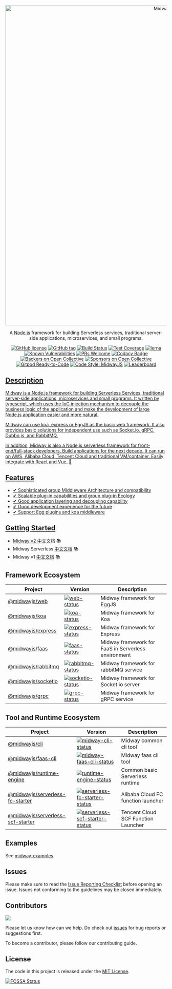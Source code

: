 <p align="center">
  <a href="https://midwayjs.org/" target="blank"><img src="https://img.alicdn.com/imgextra/i1/O1CN01xQLU011T2R7PHksIv_!!6000000002324-2-tps-1200-616.png" width="1000" alt="Midway Logo" /></a>
</p>

<p align="center">A <a href="http://nodejs.org" target="_blank">Node.js</a> framework for building Serverless services, traditional server-side applications, microservices, and small programs.</p>
<p align="center">
    <a href="https://github.com/midwayjs/midway/blob/master/LICENSE" target="_blank"><img src="https://img.shields.io/badge/license-MIT-blue.svg" alt="GitHub license" /></a>
    <a href=""><img src="https://img.shields.io/github/tag/midwayjs/midway.svg" alt="GitHub tag"></a>
    <a href="https://travis-ci.org/midwayjs/midway"><img src="https://travis-ci.org/midwayjs/midway.svg?branch=develop" alt="Build Status"></a>
    <a href="https://codecov.io/gh/midwayjs/midway/branch/master"><img src="https://img.shields.io/codecov/c/github/midwayjs/midway/master.svg" alt="Test Coverage"></a>
    <a href="https://lernajs.io/"><img src="https://img.shields.io/badge/maintained%20with-lerna-cc00ff.svg" alt="lerna"></a>
    <a href="https://snyk.io/test/npm/midway"><img src="https://snyk.io/test/npm/midway/badge.svg" alt="Known Vulnerabilities"></a>
    <a href="https://github.com/midwayjs/midway/pulls"><img src="https://img.shields.io/badge/PRs-welcome-brightgreen.svg" alt="PRs Welcome"></a>
    <a href="https://www.codacy.com/app/czy88840616/midway?utm_source=github.com&amp;utm_medium=referral&amp;utm_content=midwayjs/midway&amp;utm_campaign=Badge_Grade"><img src="https://api.codacy.com/project/badge/Grade/856737478fa94e78bce39d5fc2315cec" alt="Codacy Badge"></a>
    <a href="#backers"><img src="https://opencollective.com/midway/backers/badge.svg" alt="Backers on Open Collective"></a> <a href="#sponsors"><img src="https://opencollective.com/midway/sponsors/badge.svg" alt="Sponsors on Open Collective"></a>
    <a href="https://gitpod.io/#https://github.com/midwayjs/midway"><img src="https://img.shields.io/badge/Gitpod-Ready--to--Code-blue?logo=gitpod" alt="Gitpod Ready-to-Code"></a>
    <a href="https://github.com/midwayjs/mwts"><img src="https://img.shields.io/badge/code%20style-midwayjs-brightgreen.svg" alt="Code Style: MidwayJS"></a>
    <a href="https://opensource.alibaba.com/contribution_leaderboard/details?projectValue=midway"><img src="https://img.shields.io/badge/Midway-Check%20Your%20Contribution-orange" alt="Leaderboard">
</p>


## Description

Midway is a Node.js framework for building Serverless Services, traditional server-side applications, microservices and small programs. It written by typescript, which uses the IoC injection mechanism to decouple the business logic of the application and make the development of large Node.js application easier and more natural.

Midway can use koa, express or EggJS as the basic web framework. It also provides basic solutions for independent use such as Socket.io, gRPC, Dubbo.js, and RabbitMQ.

In addition, Midway is also a Node.js serverless framework for front-end/full-stack developers. Build applications for the next decade. It can run on AWS, Alibaba Cloud, Tencent Cloud and traditional VM/container. Easily integrate with React and Vue. 🌈


## Features

- ✔︎ Sophisticated group Middleware Architecture and compatibility
- ✔︎ Scalable plug-in capabilities and group plug-in Ecology
- ✔︎ Good application layering and decoupling capability
- ✔︎ Good development experience for the future
- ✔︎ Support Egg plugins and koa middleware

## Getting Started

- Midway v2  [中文文档](https://www.yuque.com/midwayjs/midway_v2) 📚
- Midway Serverless [中文文档](https://www.yuque.com/midwayjs/faas) 📚
- Midway v1 [中文文档](https://www.yuque.com/midwayjs/midway_v1) 📚

## Framework Ecosystem

| Project                  | Version                                                            | Description                                                             |
| ------------------------ | ------------------------------------------------------------------ | ----------------------------------------------------------------------- |
| [@midwayjs/web]          | [![web-status]][web-package]                                       | Midway framework for EggJS                                              |
| [@midwayjs/koa]          | [![koa-status]][koa-package]                                       | Midway framework for Koa                                                |
| [@midwayjs/express]      | [![express-status]][express-package]                               | Midway framework for Express                                            |
| [@midwayjs/faas]         | [![faas-status]][faas-package]                                     | Midway framework for FaaS in Serverless environment                     |
| [@midwayjs/rabbitmq]     | [![rabbitmq-status]][rabbitmq-package]                             | Midway framework for rabbitMQ service                                   |
| [@midwayjs/socketio]     | [![socketio-status]][socketio-package]                             | Midway framework for Socket.io server                                   |
| [@midwayjs/grpc]         | [![grpc-status]][grpc-package]                                     | Midway framework for gRPC service                                       |


[@midwayjs/faas]: https://github.com/midwayjs/midway/tree/2.x/packages/faas
[@midwayjs/web]: https://github.com/midwayjs/midway/tree/2.x/packages/web
[@midwayjs/koa]: https://github.com/midwayjs/midway/tree/2.x/packages/web-koa
[@midwayjs/express]: https://github.com/midwayjs/midway/tree/2.x/packages/web-express
[@midwayjs/rabbitmq]: https://github.com/midwayjs/midway/tree/2.x/packages/rabbitmq
[@midwayjs/socketio]: https://github.com/midwayjs/midway/tree/2.x/packages/socketio
[@midwayjs/grpc]: https://github.com/midwayjs/midway/tree/2.x/packages/faas

[web-status]: https://img.shields.io/npm/v/@midwayjs/web.svg
[koa-status]: https://img.shields.io/npm/v/@midwayjs/koa.svg
[express-status]: https://img.shields.io/npm/v/@midwayjs/express.svg
[faas-status]: https://img.shields.io/npm/v/@midwayjs/faas.svg
[rabbitmq-status]: https://img.shields.io/npm/v/@midwayjs/rabbitmq.svg
[socketio-status]: https://img.shields.io/npm/v/@midwayjs/socketio.svg
[grpc-status]: https://img.shields.io/npm/v/@midwayjs/grpc.svg

[web-package]: https://npmjs.com/package/@midwayjs/web
[koa-package]: https://npmjs.com/package/@midwayjs/koa
[express-package]: https://npmjs.com/package/@midwayjs/express
[faas-package]: https://npmjs.com/package/@midwayjs/faas
[rabbitmq-package]: https://npmjs.com/package/@midwayjs/rabbitmq
[socketio-package]: https://npmjs.com/package/@midwayjs/socketio
[grpc-package]: https://npmjs.com/package/@midwayjs/grpc

## Tool and Runtime Ecosystem

| Project                  | Version                                                            | Description                                                             |
| ------------------------ | ------------------------------------------------------------------ | ----------------------------------------------------------------------- |
| [@midwayjs/cli]         | [![midway-cli-status]][midway-cli-package]                 | Midway common cli tool                                         |
| [@midwayjs/faas-cli]         | [![midway-faas-cli-status]][midway-faas-cli-package]                 | Midway faas cli tool                                         |
| [@midwayjs/runtime-engine]         | [![runtime-engine-status]][runtime-engine-package]                 | Common basic Serverless runtime                                         |
| [@midwayjs/serverless-fc-starter]  | [![serverless-fc-starter-status]][serverless-fc-starter-package]   | Alibaba Cloud FC function launcher                                      |
| [@midwayjs/serverless-scf-starter] | [![serverless-scf-starter-status]][serverless-scf-starter-package] | Tencent Cloud SCF Function Launcher                                     |

[@midwayjs/cli]: https://github.com/midwayjs/cli/tree/master/packages/cli
[@midwayjs/faas-cli]: https://github.com/midwayjs/cli/tree/serverless/packages/faas-cli
[@midwayjs/runtime-engine]: https://github.com/midwayjs/midway/tree/2.x/packages-serverless/runtime-engine
[@midwayjs/serverless-fc-starter]: https://github.com/midwayjs/midway/tree/2.x/packages-serverless/serverless-fc-starter
[@midwayjs/serverless-scf-starter]: https://github.com/midwayjs/midway/tree/2.x/packages-serverless/serverless-scf-starter

[midway-cli-status]: https://img.shields.io/npm/v/@midwayjs/cli.svg
[midway-faas-cli-status]: https://img.shields.io/npm/v/@midwayjs/faas-cli.svg
[runtime-engine-status]: https://img.shields.io/npm/v/@midwayjs/runtime-engine.svg
[serverless-fc-starter-status]: https://img.shields.io/npm/v/@midwayjs/runtime-engine.svg
[serverless-scf-starter-status]: https://img.shields.io/npm/v/@midwayjs/runtime-engine.svg

[midway-cli-package]: https://npmjs.com/package/@midwayjs/cli
[midway-faas-cli-package]: https://npmjs.com/package/@midwayjs/faas-cli
[runtime-engine-package]: https://npmjs.com/package/@midwayjs/runtime-engine
[serverless-fc-starter-package]: https://npmjs.com/package/@midwayjs/serverless-fc-starter
[serverless-scf-starter-package]: https://npmjs.com/package/@midwayjs/serverless-scf-starter


## Examples

See [midway-examples](https://github.com/midwayjs/midway-examples).

## Issues

Please make sure to read the [Issue Reporting Checklist](CONTRIBUTING.md#reporting-new-issues) before opening an issue. Issues not conforming to the guidelines may be closed immediately.

## Contributors

<a href="https://github.com/midwayjs/midway/graphs/contributors">
  <img src="https://contrib.rocks/image?repo=midwayjs/midway" />
</a>


Please let us know how can we help. Do check out [issues](http://github.com/midwayjs/midway/issues) for bug reports or suggestions first.

To become a contributor, please follow our contributing guide.

## License

The code in this project is released under the [MIT License](LICENSE).

[![FOSSA Status](https://app.fossa.com/api/projects/git%2Bgithub.com%2Fmidwayjs%2Fmidway.svg?type=large)](https://app.fossa.com/projects/git%2Bgithub.com%2Fmidwayjs%2Fmidway?ref=badge_large)
